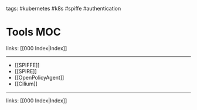tags: #kubernetes #k8s #spiffe #authentication

# Tools MOC

links: [[000 Index|Index]]

---

- [[SPIFFE]]
- [[SPIRE]]
- [[OpenPolicyAgent]]
- [[Cilium]]

---
links: [[000 Index|Index]]